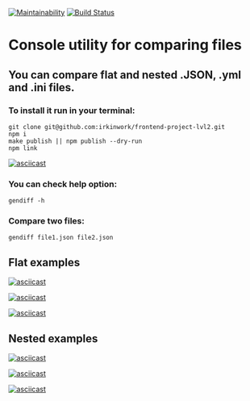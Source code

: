 [![Maintainability](https://api.codeclimate.com/v1/badges/393834be3785a8817bab/maintainability)](https://codeclimate.com/github/irkinwork/frontend-project-lvl2/maintainability) [![Build Status](https://travis-ci.org/irkinwork/frontend-project-lvl2.svg?branch=master)](https://travis-ci.org/irkinwork/frontend-project-lvl2)

# Console utility for comparing files

## You can compare flat and nested .JSON, .yml and .ini files.

### To install it run in your terminal:

```
git clone git@github.com:irkinwork/frontend-project-lvl2.git
npm i
make publish || npm publish --dry-run
npm link
```
[![asciicast](https://asciinema.org/a/J9nZ1lou9Gb4TOh0vpMeuE0SG.svg)](https://asciinema.org/a/J9nZ1lou9Gb4TOh0vpMeuE0SG)

### You can check help option:

```
gendiff -h
```

### Compare two files:
```
gendiff file1.json file2.json
```

## Flat examples
[![asciicast](https://asciinema.org/a/uec6ZMzTr3DRCxlFDXAVIof5D.svg)](https://asciinema.org/a/uec6ZMzTr3DRCxlFDXAVIof5D)

[![asciicast](https://asciinema.org/a/Z6mJXc21Kcvp9VRJ42prg3ZpS.svg)](https://asciinema.org/a/Z6mJXc21Kcvp9VRJ42prg3ZpS)

[![asciicast](https://asciinema.org/a/NAh9Xvr3BHE28WY28LV0u8BIF.svg)](https://asciinema.org/a/NAh9Xvr3BHE28WY28LV0u8BIF)

## Nested examples

[![asciicast](https://asciinema.org/a/WuZWFK1R64h89eQjuxyHmAaV3.svg)](https://asciinema.org/a/WuZWFK1R64h89eQjuxyHmAaV3)

[![asciicast](https://asciinema.org/a/IUAHDtIdGTruxJfqXq7CusE9R.svg)](https://asciinema.org/a/IUAHDtIdGTruxJfqXq7CusE9R)

[![asciicast](https://asciinema.org/a/2EVJ810uetqt5HjKipSm0On2N.svg)](https://asciinema.org/a/2EVJ810uetqt5HjKipSm0On2N)